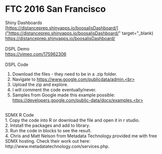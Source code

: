 # FTC 2016 San Francisco
Shiny Dashboards<br>
[https://distanceprep.shinyapps.io/boosalisDashboard/]("https://distanceprep.shinyapps.io/boosalisDashboard/" target="_blank)<br>
<a href="https://distanceprep.shinyapps.io/boosalisDashboard/" target="_blank">https://distanceprep.shinyapps.io/boosalisDashboard/</a>
<br>
<br>
DSPL Demo<br>
https://vimeo.com/175962306 
<br><br>
DSPL Code<br>
1. Download the files - they need to be in a .zip folder.<br>
2. Navigate to https://www.google.com/publicdata/admin.<br>
3. Upload the zip and explore.<br>
4. I will comment the code eventually/never.<br>
4. Samples from Google made this example possible: https://developers.google.com/public-data/docs/examples.<br>
<br>
SDMX R Code<br>
1. Copy the code into R or download the file and open it in r studio.<br>
2. Intstall the packages and add to library.<br>
3. Run the code in blocks to see the result.<br>
4. Chris and Matt Nelson from Metadata Technology provided me with free SDMX hosting. Check their work out here: http://www.metadatatechnology.com/services.php.
